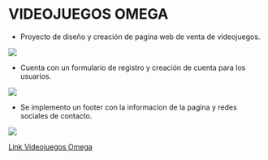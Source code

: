 # VIDEOJUEGOS OMEGA 

- Proyecto de diseño y creación de pagina web de venta de videojuegos. 

![](https://i.postimg.cc/4NM1WyCb/imagenpag1.jpg)

- Cuenta con un formulario de registro y creación de cuenta para los usuarios.

![](https://i.postimg.cc/d0RmQ9h4/imagenform.jpg)

- Se implemento un footer con la informacion de la pagina y redes sociales de contacto.

![](https://i.postimg.cc/nrWqSRWc/footer.jpg)

[Link Videojuegos Omega ](https://sergioatf17.github.io/videojuegos_omega-proyecto1/)